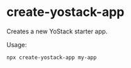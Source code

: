 # create-yostack-app

Creates a new YoStack starter app.

Usage:

```shell
npx create-yostack-app my-app
```